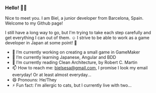 ### Hello! 🐱‍💻

Nice to meet you. I am Biel, a junior developer from Barcelona, Spain.
Welcome to my Github page!

I still have a long way to go, but I'm trying to take each step carefully and get everything I can out of them. ☺
I strive to be able to work as a game developer in Japan at some point! 👾

- 🔭 I’m currently working on creating a small game in GameMaker
- 🌱 I’m currently learning Japanese, Angular and BDD
- 🧭 I’m currently reading Clean Architecture, by Robert C. Martin
- 📫 How to reach me: bielsesa@gmail.com, I promise I look my email everyday! Or at least almost everyday...
- 😄 Pronouns: He/They
- ⚡ Fun fact: I'm allergic to cats, but I currently live with two... 
